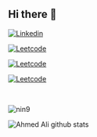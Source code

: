 ## Hi there 👋

<!-- ![](https://visitor-badge.glitch.me/badge?page_id=nin9.nin9) -->

[![Linkedin](https://img.shields.io/badge/-LinkedIn-blue?style=flat-square&logo=Linkedin&logoColor=white)](https://www.linkedin.com/in/ahmedalawadly)

[![Leetcode](https://img.shields.io/badge/-Leetcode-orange?style=flat-square&logo=LeetCode&logoColor=white)](https://www.leetcode.com/ash_7)

[![Leetcode](https://img.shields.io/badge/-HackerRank-brightgreen?style=flat-square&logo=HackerRank&logoColor=white)](https://www.hackerrank.com/ash_7)

[![Leetcode](https://img.shields.io/badge/-Blog-blue?style=flat-square&logo=HashNode&logoColor=white)](https://aali.hashnode.dev)

</br>
<p align="left"> <img src="https://komarev.com/ghpvc/?username=nin9&label=Profile%20views&color=0e75b6&style=flat" alt="nin9" /> </p>

![Ahmed Ali github stats](https://github-readme-stats.vercel.app/api?username=nin9&show_icons=true&hide_border=true&theme=gotham)

<!-- [![Top Langs](https://github-readme-stats.vercel.app/api/top-langs/?username=nin9&hide=jupyter_notebook)](https://github.com/nin9/nin9) -->

<!--
**nin9/nin9** is a ✨ _special_ ✨ repository because its `README.md` (this file) appears on your GitHub profile.

Here are some ideas to get you started:

- 🔭 I’m currently working on ...
- 🌱 I’m currently learning ...
- 👯 I’m looking to collaborate on ...
- 🤔 I’m looking for help with ...
- 💬 Ask me about ...
- 📫 How to reach me: ...
- 😄 Pronouns: ...
- ⚡ Fun fact: ...
-->
